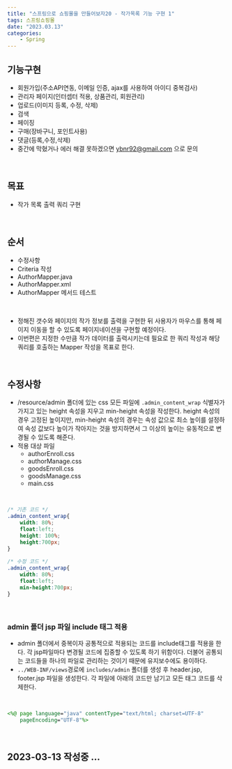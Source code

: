 ```yaml
---
title: "스프링으로 쇼핑몰을 만들어보자20 - 작가목록 기능 구현 1"
tags: 스프링쇼핑몰
date: "2023.03.13"
categories: 
    - Spring
---
```


## 기능구현
- 회원가입(주소API연동, 이메일 인증, ajax를 사용하여 아이디 중복검사)
- 관리자 페이지(인터셉터 적용, 상품관리, 회원관리)
- 업로드(이미지 등록, 수정, 삭제)
- 검색
- 페이징
- 구매(장바구니, 포인트사용)
- 댓글(등록,수정,삭제)
- 중간에 막혔거나 에러 해결 못하겠으면 ybnr92@gmail.com 으로 문의

<br>

## 목표
- 작가 목록 출력 쿼리 구현

<br>

## 순서
- 수정사항
- Criteria 작성
- AuthorMapper.java
- AuthorMapper.xml
- AuthorMapper 메서드 테스트

<br>

- 정해진 갯수와 페이지의 작가 정보를 출력을 구현한 뒤 사용자가 마우스를 통해 페이지 이동을 할 수 있도록 페이지네이션을 구현할 예정이다.
- 이번편은 지정한 수만큼 작가 데이터를 출력시키는데 필요로 한 쿼리 작성과 해당 쿼리를 호출하는 Mapper 작성을 목표로 한다.

<br>

## 수정사항
- /resource/admin 폴더에 있는 css 모든 파일에 `.admin_content_wrap` 식별자가 가지고 있는 height 속성을 지우고 min-height 속성을 작성한다. height 속성의 경우 고정된 높이지만, min-height 속성의 경우는 속성 값으로 최소 높이를 설정하여 속성 값보다 높이가 작아지는 것을 방지하면서 그 이상의 높이는 유동적으로 변경될 수 있도록 해준다.
- 적용 대상 파일
	- authorEnroll.css
	- authorManage.css
	- goodsEnroll.css
	- goodsManage.css
	- main.css

<br>

```css
/* 기존 코드 */
.admin_content_wrap{
    width: 80%;
    float:left;
    height: 100%;  
    height:700px;
}
 
/* 수정 코드 */
.admin_content_wrap{
    width: 80%;
    float:left;
    min-height:700px;
}
```

<br>

### admin 폴더 jsp 파일 include 태그 적용
- admin 폴더에서 중복이자 공통적으로 적용되는 코드를 include태그를 적용을 한다. 각 jsp파일마다 변경될 코드에 집중할 수 있도록 하기 위함이다. 더불어 공통되는 코드들을 하나의 파일로 관리하는 것이기 때문에 유지보수에도 용이하다.
- `../WEB-INF/views`경로에 `includes/admin` 폴더를 생성 후 header.jsp, footer.jsp 파일을 생성한다. 각 파일에 아래의 코드만 남기고 모든 태그 코드를 삭제한다.

<br>

```jsp
<%@ page language="java" contentType="text/html; charset=UTF-8"
    pageEncoding="UTF-8"%>
```

<br>

## 2023-03-13 작성중 ...